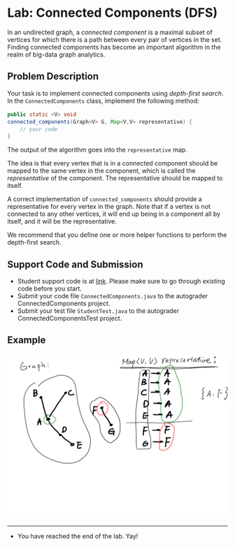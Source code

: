 # Lab: Connected Components (DFS)

In an undirected graph, a *connected component* is a maximal
subset of vertices for which there is a path between every
pair of vertices in the set.
Finding connected components has become an important algorithm
in the realm of big-data graph analytics.

## Problem Description

Your task is to implement connected components using *depth-first search*.
In the `ConnectedComponents` class, implement the following method:

```java
public static <V> void
connected_components(Graph<V> G, Map<V,V> representative) {
    // your code
}
```

The output of the algorithm goes into the `representative` map.

The idea is that every vertex that is in a connected component
should be mapped to the same vertex in the component, which is
called the *representative* of the component. The representative
should be mapped to itself.

A correct implementation of `connected_components` should
provide a representative for every vertex in the graph.
Note that if a vertex is not connected to any other vertices,
it will end up being in a component all by itself, and it
will be the representative.

We recommend that you define one or more helper functions to
perform the depth-first search.

## Support Code and Submission

+ Student support code is at [link](https://github.com/IUDataStructuresCourse/connected-components-student-support-code).
  Please make sure to go through existing code before you start.
+ Submit your code file `ConnectedComponents.java` to the autograder ConnectedComponents project.
+ Submit your test file `StudentTest.java` to the autograder ConnectedComponentsTest project.

## Example

![example](assets/images/lab7/example.png)

-----------------

* You have reached the end of the lab. Yay!
